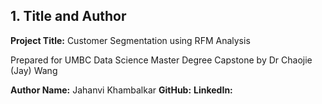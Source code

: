 ## 1. Title and Author

**Project Title:** Customer Segmentation using RFM Analysis

Prepared for UMBC Data Science Master Degree Capstone by Dr Chaojie (Jay) Wang

**Author Name:** Jahanvi Khambalkar
**GitHub:** 
**LinkedIn:** 
